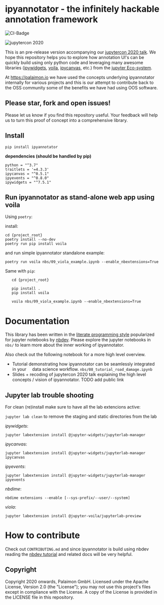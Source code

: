 # ipyannotator - the infinitely hackable annotation framework

![CI-Badge](https://github.com/palaimon/ipyannotator/workflows/CI/badge.svg)


![jupytercon 2020](https://jupytercon.com/_nuxt/img/5035c8d.svg)


This is an pre-release version accompanying our [jupytercon 2020 talk](https://cfp.jupytercon.com/2020/schedule/presentation/237/ipyannotator-the-infinitely-hackable-annotation-framework/).
We hope this repository helps you to explore how annotation UI's can be quickly build
using only python code and leveraging many awesome libraries ([ipywidgets](https://github.com/jupyter-widgets/ipywidgets), [voila](https://github.com/voila-dashboards/voila), [ipycanvas](https://github.com/martinRenou/ipycanvas), etc.) from the [jupyter Eco-system](https://jupyter.org/).


At https://palaimon.io we have used the concepts underlying ipyannotator internally for various projects and
this is our attempt to contribute back to the OSS community some of the benefits we have had using OOS software.


## Please star, fork and open issues!


Please let us know if you find this repository useful. Your feedback will help us to turn this proof of concept into a comprehensive library.


## Install


`pip install ipyannotator`


**dependencies (should be handled by pip)**

```
python = "^3.7"
traitlets = '=4.3.3'
ipycanvas = "^0.5.1"
ipyevents = "^0.8.0"
ipywidgets = "^7.5.1"
```


## Run ipyannotator as stand-alone web app using voila

Using `poetry`:

install:
```shell
cd {project_root}
poetry install --no-dev
poetry run pip install voila
```
and run simple ipyannotator standalone example:
```shell 
poetry run voila nbs/09_viola_example.ipynb --enable_nbextensions=True
```

  
Same with `pip`:

```shell
   cd {project_root}
   
   pip install . 
   pip install voila
   
   voila nbs/09_viola_example.ipynb --enable_nbextensions=True
```


# Documentation

This library has been written in the [literate programming style](https://en.wikipedia.org/wiki/Literate_programming) popularized for
jupyter notebooks by [nbdev](https://www.fast.ai/2019/12/02/nbdev/). Please explore the jupyter notebooks in `nbs/` to learn more about
the inner working of ipyannotator.


Also check out the following notebook for a more high level overview.

- Tutorial demonstrating how ipyannotator can be seamlessly integrated in your
    data science workflow. `nbs/08_tutorial_road_damage.ipynb`
- Slides + recoding of jupytercon 2020 talk explaining the high level concepts / vision
    of ipyannotator. TODO add public link

## Jupyter lab trouble shooting

For clean (re)install make sure to have all the lab extencions active:

`jupyter lab clean` to remove the staging and static directories from the lab 

 _ipywidgets_:
 
 `jupyter labextension install @jupyter-widgets/jupyterlab-manager`
 
 _ipycanvas_:
 
 `jupyter labextension install @jupyter-widgets/jupyterlab-manager ipycanvas`
 
 _ipyevents_:
 
 `jupyter labextension install @jupyter-widgets/jupyterlab-manager ipyevents`
 
 _nbdime_:
 
 `nbdime extensions --enable [--sys-prefix/--user/--system]`
 
 _viola_:
 
 `jupyter labextension install @jupyter-voila/jupyterlab-preview`


# How to contribute


Check out `CONTRIBUTING.md` and since ipyannotator is build using nbdev reading
the [nbdev tutorial](https://nbdev.fast.ai/tutorial.html) and related docs will be very helpful.


## Copyright


Copyright 2020 onwards, Palaimon GmbH. Licensed under the Apache License, Version 2.0 (the "License"); you may not use this project's files except in compliance with the License. A copy of the License is provided in the LICENSE file in this repository.



<!-- Matomo Image Tracker-->
<img referrerpolicy="no-referrer-when-downgrade" src="https://matomo.palaimon.io/matomo.php?idsite=4&amp;rec=1" style="border:0" alt="" />
<!-- End Matomo -->

